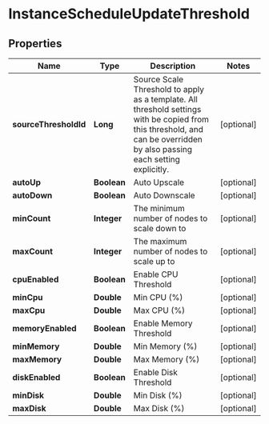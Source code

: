 

# InstanceScheduleUpdateThreshold

## Properties

Name | Type | Description | Notes
------------ | ------------- | ------------- | -------------
**sourceThresholdId** | **Long** | Source Scale Threshold to apply as a template. All threshold settings with be copied from this threshold, and can be overridden by also passing each setting explicitly. |  [optional]
**autoUp** | **Boolean** | Auto Upscale |  [optional]
**autoDown** | **Boolean** | Auto Downscale |  [optional]
**minCount** | **Integer** | The minimum number of nodes to scale down to |  [optional]
**maxCount** | **Integer** | The maximum number of nodes to scale up to |  [optional]
**cpuEnabled** | **Boolean** | Enable CPU Threshold |  [optional]
**minCpu** | **Double** | Min CPU (%) |  [optional]
**maxCpu** | **Double** | Max CPU (%) |  [optional]
**memoryEnabled** | **Boolean** | Enable Memory Threshold |  [optional]
**minMemory** | **Double** | Min Memory (%) |  [optional]
**maxMemory** | **Double** | Max Memory (%) |  [optional]
**diskEnabled** | **Boolean** | Enable Disk Threshold |  [optional]
**minDisk** | **Double** | Min Disk (%) |  [optional]
**maxDisk** | **Double** | Max Disk (%) |  [optional]




